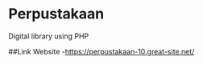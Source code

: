 # Perpustakaan

Digital library using PHP

##Link Website
-https://perpustakaan-10.great-site.net/

